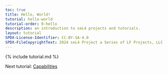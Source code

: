 ```yaml
---
toc: true
title: Hello, World!
tutorial: hello-world
tutorial-order: 0-hello
description: an introduction to seL4 projects and tutorials.
layout: tutorial
SPDX-License-Identifier: CC-BY-SA-4.0
SPDX-FileCopyrightText: 2024 seL4 Project a Series of LF Projects, LLC.
---
```


{% include tutorial.md %}
<script src="{{ base.url | prepend: site.url }}/assets/js/toggle-markdown.js"></script>

Next tutorial: <a href="capabilities">Capabilities</a>